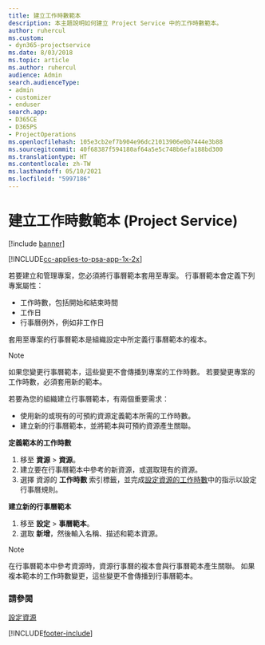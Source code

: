 ```yaml
---
title: 建立工作時數範本
description: 本主題說明如何建立 Project Service 中的工作時數範本。
author: ruhercul
ms.custom:
- dyn365-projectservice
ms.date: 8/03/2018
ms.topic: article
ms.author: ruhercul
audience: Admin
search.audienceType:
- admin
- customizer
- enduser
search.app:
- D365CE
- D365PS
- ProjectOperations
ms.openlocfilehash: 105e3cb2ef7b904e96dc21013906e0b7444e3b88
ms.sourcegitcommit: 40f68387f594180af64a5e5c748b6efa188bd300
ms.translationtype: HT
ms.contentlocale: zh-TW
ms.lasthandoff: 05/10/2021
ms.locfileid: "5997186"
---
```

# <a name="create-a-work-hours-template-project-service"></a>建立工作時數範本 (Project Service)

[!include [banner](../includes/psa-now-project-operations.md)]

[!INCLUDE[cc-applies-to-psa-app-1x-2x](../includes/cc-applies-to-psa-app-3x.md)]

若要建立和管理專案，您必須將行事曆範本套用至專案。 行事曆範本會定義下列專案屬性：

- 工作時數，包括開始和結束時間
- 工作日
- 行事曆例外，例如非工作日

套用至專案的行事曆範本是組織設定中所定義行事曆範本的複本。

> [!NOTE]
> 如果您變更行事曆範本，這些變更不會傳播到專案的工作時數。 若要變更專案的工作時數，必須套用新的範本。

若要為您的組織建立行事曆範本，有兩個重要需求：

- 使用新的或現有的可預約資源定義範本所需的工作時數。
- 建立新的行事曆範本，並將範本與可預約資源產生關聯。

**定義範本的工作時數**

1. 移至 **資源** \> **資源**。
2. 建立要在行事曆範本中參考的新資源，或選取現有的資源。
3. 選擇 資源的 **工作時數** 索引標籤，並完成[設定資源的工作時數](/dynamics365/field-service/set-work-hours-resource.md)中的指示以設定行事曆規則。

**建立新的行事曆範本**

1. 移至 **設定** \> **事曆範本**。
2. 選取 **新增**，然後輸入名稱、描述和範本資源。


> [!NOTE]
> 在行事曆範本中參考資源時，資源行事曆的複本會與行事曆範本產生關聯。 如果複本範本的工作時數變更，這些變更不會傳播到行事曆範本。


### <a name="see-also"></a>請參閱  
 [設定資源](../psa/set-up-resources.md)


[!INCLUDE[footer-include](../includes/footer-banner.md)]
